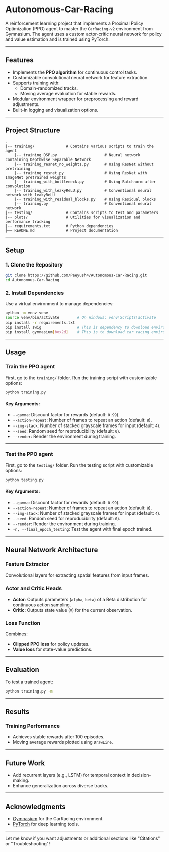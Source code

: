 # Autonomous-Car-Racing
A reinforcement learning project that implements a Proximal Policy Optimization (PPO) agent to master the `CarRacing-v2` environment from Gymnasium. The agent uses a custom actor-critic neural network for policy and value estimation and is trained using PyTorch.

---

## Features
- Implements the **PPO algorithm** for continuous control tasks.
- Customizable convolutional neural network for feature extraction.
- Supports training with:
  - Domain-randomized tracks.
  - Moving average evaluation for stable rewards.
- Modular environment wrapper for preprocessing and reward adjustments.
- Built-in logging and visualization options.

---

## **Project Structure**
```plaintext
.
|-- training/              # Contains various scripts to train the agent
    |-- training_DSP.py                     # Neural network containing Depthwise Separable Network
    |-- training_resnet_no_weights.py       # Using ResNet without pretraining
    |-- training_resnet.py                  # Using ResNet with ImageNet pretrained weights
    |-- training_with_bottleneck.py         # Using Batchnorm after convolution
    |-- training_with_leakyReLU.py          # Conventional neural network with leakyReLU
    |-- training_with_residual_blocks.py    # Using Residual blocks 
    |-- training.py                         # Conventional neural network
|-- testing/               # Contains scripts to test and parameters
|-- plots/                 # Utilities for visualization and performance tracking
|-- requirements.txt       # Python dependencies
├── README.md              # Project documentation
```

---

## **Setup**

### **1. Clone the Repository**
```bash
git clone https://github.com/Peeyush4/Autonomous-Car-Racing.git
cd Autonomous-Car-Racing
```

### **2. Install Dependencies**
Use a virtual environment to manage dependencies:
```bash
python -m venv venv
source venv/bin/activate        # On Windows: venv\Scripts\activate
pip install -r requirements.txt
pip install swig                # This is dependency to download environment
pip install gymnasium[box2d]    # This is to download car racing environment
```

---

## **Usage**

### Train the PPO agent
First, go to the `training/` folder.
Run the training script with customizable options:
```bash
python training.py 
```

#### **Key Arguments**:
- `--gamma`: Discount factor for rewards (default: `0.99`).
- `--action-repeat`: Number of frames to repeat an action (default: `8`).
- `--img-stack`: Number of stacked grayscale frames for input (default: `4`).
- `--seed`: Random seed for reproducibility (default: `0`).
- `--render`: Render the environment during training.

---


### Test the PPO agent
First, go to the `testing/` folder.
Run the testing script with customizable options:
```bash
python testing.py
```

#### **Key Arguments**:
- `--gamma`: Discount factor for rewards (default: `0.99`).
- `--action-repeat`: Number of frames to repeat an action (default: `8`).
- `--img-stack`: Number of stacked grayscale frames for input (default: `4`).
- `--seed`: Random seed for reproducibility (default: `0`).
- `--render`: Render the environment during training.
- `-n, --final_epoch_testing`: Test the agent with final epoch trained.

---

## **Neural Network Architecture**

### **Feature Extractor**
Convolutional layers for extracting spatial features from input frames.

### **Actor and Critic Heads**
- **Actor**: Outputs parameters (`alpha`, `beta`) of a Beta distribution for continuous action sampling.
- **Critic**: Outputs state value (`V`) for the current observation.

### **Loss Function**
Combines:
- **Clipped PPO loss** for policy updates.
- **Value loss** for state-value predictions.

---

## **Evaluation**

To test a trained agent:
```bash
python training.py -m
```

---

## **Results**

### **Training Performance**
- Achieves stable rewards after 100 episodes.
- Moving average rewards plotted using `DrawLine`.

---

## **Future Work**
- Add recurrent layers (e.g., LSTM) for temporal context in decision-making.
- Enhance generalization across diverse tracks.

---

## **Acknowledgments**
- [Gymnasium](https://gymnasium.farama.org/environments/box2d/car_racing/) for the CarRacing environment.
- [PyTorch](https://pytorch.org/) for deep learning tools.

---

Let me know if you want adjustments or additional sections like "Citations" or "Troubleshooting"!